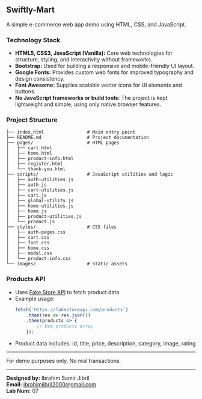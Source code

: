 ## Swiftly-Mart

A simple e-commerce web app demo using HTML, CSS, and JavaScript.

### Technology Stack
- **HTML5, CSS3, JavaScript (Vanilla):** Core web technologies for structure, styling, and interactivity without frameworks.
- **Bootstrap:** Used for building a responsive and mobile-friendly UI layout.
- **Google Fonts:** Provides custom web fonts for improved typography and design consistency.
- **Font Awesome:** Supplies scalable vector icons for UI elements and buttons.
- **No JavaScript frameworks or build tools:** The project is kept lightweight and simple, using only native browser features.

### Project Structure
```
├── index.html                # Main entry point
├── README.md                 # Project documentation
├── pages/                    # HTML pages
│   ├── cart.html
│   ├── home.html
│   ├── product-info.html
│   ├── register.html
│   └── thank-you.html
├── scripts/                  # JavaScript utilities and logic
│   ├── auth-utilities.js
│   ├── auth.js
│   ├── cart-utilities.js
│   ├── cart.js
│   ├── global-utility.js
│   ├── home-utilities.js
│   ├── home.js
│   ├── product-utilities.js
│   └── product.js
├── styles/                   # CSS files
│   ├── auth-pages.css
│   ├── cart.css
│   ├── font.css
│   ├── home.css
│   ├── modal.css
│   └── product-info.css
└── images/                   # Static assets
```

### Products API
- Uses [Fake Store API](https://fakestoreapi.com/products) to fetch product data
- Example usage:
	```js
	fetch('https://fakestoreapi.com/products')
		.then(res => res.json())
		.then(products => {
			// Use products array
		});
	```
- Product data includes: id, title, price, description, category, image, rating

---
For demo purposes only. No real transactions.
  
---
**Designed by:** Ibrahim Samir Jibril  
**Email:** ibrahimjibril2000@gmail.com  
**Lab Num:** 07

